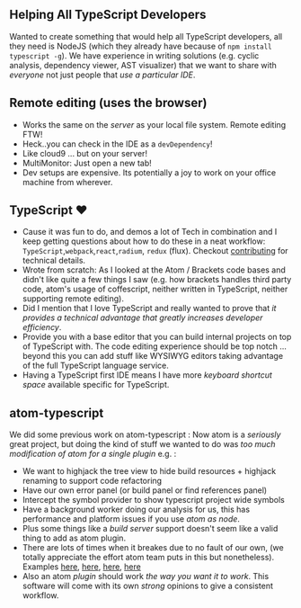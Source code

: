 ## Helping All TypeScript Developers
Wanted to create something that would help all TypeScript developers, all they need is NodeJS (which they already have because of `npm install typescript -g`). We have experience in writing solutions (e.g. cyclic analysis, dependency viewer, AST visualizer) that we want to share with *everyone* not just people that *use a particular IDE*.

## Remote editing (uses the browser)
* Works the same on the *server* as your local file system. Remote editing FTW!
* Heck..you can check in the IDE as a `devDependency`!
* Like cloud9 ... but on your server!
* MultiMonitor: Just open a new tab!
* Dev setups are expensive. Its potentially a joy to work on your office machine from wherever.

## TypeScript ❤
* Cause it was fun to do, and demos a lot of Tech in combination and I keep getting questions about how to do these in a neat workflow: `TypeScript`,`webpack`,`react`,`radium`, `redux` (flux). Checkout [contributing](./README.md) for technical details.
* Wrote from scratch: As I looked at the Atom / Brackets code bases and didn't like quite a few things I saw (e.g. how brackets handles third party code, atom's usage of coffescript, neither written in TypeScript, neither supporting remote editing).
* Did I mention that I love TypeScript and really wanted to prove that *it provides a technical advantage that greatly increases developer efficiency*.
* Provide you with a base editor that you can build internal projects on top of TypeScript with. The code editing experience should be top notch ... beyond this you can add stuff like WYSIWYG editors taking advantage of the full TypeScript language service.
* Having a TypeScript first IDE means I have more *keyboard shortcut space* available specific for TypeScript.

## atom-typescript
We did some previous work on atom-typescript : Now atom is a *seriously* great project, but doing the kind of stuff we wanted to do was *too much modification of atom for a single plugin* e.g. :
* We want to highjack the tree view to hide build resources + highjack renaming to support code refactoring
* Have our own error panel (or build panel or find references panel)
* Intercept the symbol provider to show typescript project wide symbols
* Have a background worker doing our analysis for us, this has performance and platform issues if you use *atom as node*.
* Plus some things like a *build server* support doesn't seem like a valid thing to add as atom plugin.
* There are lots of times when it breakes due to no fault of our own, (we totally appreciate the effort atom team puts in this but nonetheless). Examples [here](https://github.com/TypeStrong/atom-typescript/issues/596), [here](https://github.com/TypeStrong/atom-typescript/issues/583), [here](https://github.com/TypeStrong/atom-typescript/issues/611#issuecomment-142780859), [here](https://github.com/TypeStrong/atom-typescript/issues/728#issuecomment-157255806)
* Also an atom *plugin* should work *the way you want it to work*. This software will come with its own *strong* opinions to give a consistent workflow.
